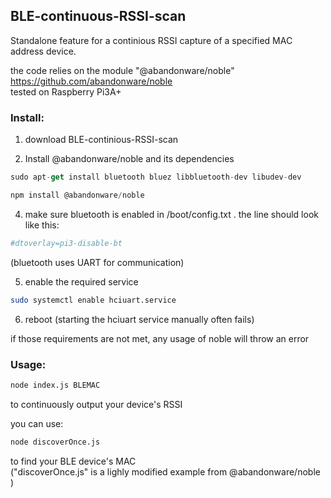 ## BLE-continuous-RSSI-scan

Standalone feature for a continious RSSI capture of a specified MAC address device.

the code relies on the module "@abandonware/noble" https://github.com/abandonware/noble   
tested on Raspberry Pi3A+

### Install:
1) download BLE-continious-RSSI-scan

2) Install @abandonware/noble and its dependencies   
```javascript
sudo apt-get install bluetooth bluez libbluetooth-dev libudev-dev
```
```javascript
npm install @abandonware/noble
```
4) make sure bluetooth is enabled in /boot/config.txt . the line should look like this:   
```bash
#dtoverlay=pi3-disable-bt
```
(bluetooth uses UART for communication)

5) enable the required service
```bash
sudo systemctl enable hciuart.service
```
6) reboot (starting the hciuart service manually often fails)

if those requirements are not met, any usage of noble will throw an error

### Usage:
```bash
node index.js BLEMAC   
```
to continuously output your device's RSSI

you can use:   
```bash
node discoverOnce.js   
```
to find your BLE device's MAC   
("discoverOnce.js" is a lighly modified example from @abandonware/noble )

